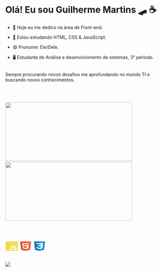 <h1>Olá! Eu sou Guilherme Martins 🛹 ☕</h1>


- 🔭 Hoje eu me dedico na área de Front-end.
- 🌱 Estou estudando HTML, CSS & JavaScript.
- 😄 Pronome: Ele/Dele.

- 🖥️ Estudante de Análise e desenvolvimento de sistemas, 3° périodo.  <br>
<br>
Sempre procurando novos desafios me aprofundando no mundo TI e buscando novos conhecimentos. 


<br><br>

<div>
    <img height="185em" width="400em" src="https://github-readme-stats.vercel.app/api?username=Martins-Guilherme&show_icons=true&theme=tokyonight"/>
    <img height="185em"  width="400em" src="https://github-readme-stats.vercel.app/api/top-langs/?username=Martins-Guilherme&langs_count=8&layout=compact&theme=tokyonight"/>
</div

</div>

<br><br>

<div>
  <img align="center" alt="Gui-Js" height="30" width="40" src="https://raw.githubusercontent.com/devicons/devicon/master/icons/javascript/javascript-plain.svg">
  <img align="center" alt="Gui-HTML" height="30" width="40" src="https://raw.githubusercontent.com/devicons/devicon/master/icons/html5/html5-original.svg">
  <img align="center" alt="Gui-CSS" height="30" width="40" src="https://raw.githubusercontent.com/devicons/devicon/master/icons/css3/css3-original.svg">
  </div><br><br>
    
  <div>
    <a href="https://www.linkedin.com/in/guilherme-martins6991/" target="_blank"><img src="https://img.shields.io/badge/-LinkedIn-%230077B5?style=for-the-badge&logo=linkedin&logoColor=white" target="_blank"></a> 
  </div>
